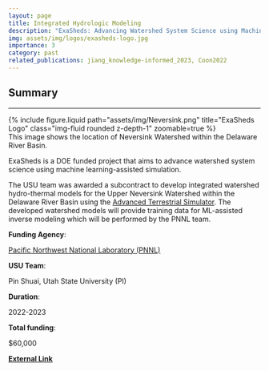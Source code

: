 ```yaml
---
layout: page
title: Integrated Hydrologic Modeling
description: "ExaSheds: Advancing Watershed System Science using Machine Learning-Assisted Simulation"
img: assets/img/logos/exasheds-logo.jpg
importance: 3
category: past
related_publications: jiang_knowledge-informed_2023, Coon2022
---
```


## Summary
---
<div class="row">
    <div class="col-sm mt-3 mt-md-0">
        {% include figure.liquid path="assets/img/Neversink.png" title="ExaSheds Logo" class="img-fluid rounded z-depth-1" zoomable=true %}
    </div>
</div>
<div class="caption">
    This image shows the location of Neversink Watershed within the Delaware River Basin.
</div>

ExaSheds is a DOE funded project that aims to advance watershed system science using machine learning-assisted simulation. 

The USU team was awarded a subcontract to develop integrated watershed hydro-thermal models for the Upper Neversink Watershed within the Delaware River Basin using the <a href="https://amanzi.github.io/ats/"> Advanced Terrestrial Simulator</a>. The developed watershed models will provide training data for ML-assisted inverse modeling which will be performed by the PNNL team. 

**Funding Agency**: 

<a href="https://www.pnnl.gov/"> Pacific Northwest National Laboratory (PNNL)</a>

**USU Team**: 

Pin Shuai, Utah State University (PI)

**Duration**: 

2022-2023

**Total funding**: 

$60,000

<a href="https://exasheds.org/about/"> <b>External Link</b></a>